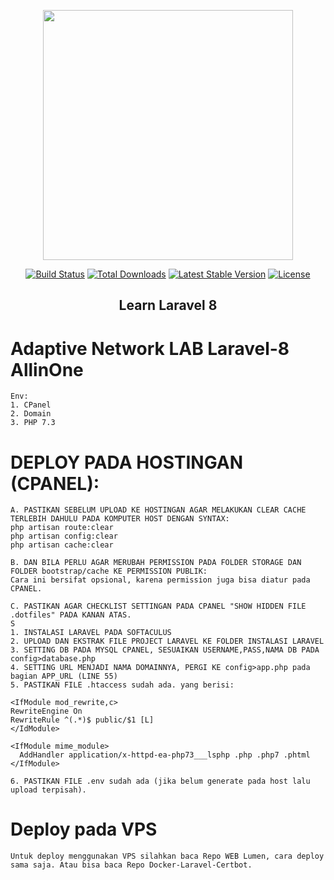 <p align="center"><a href="https://laravel.com" target="_blank"><img src="https://raw.githubusercontent.com/laravel/art/master/logo-lockup/5%20SVG/2%20CMYK/1%20Full%20Color/laravel-logolockup-cmyk-red.svg" width="400"></a></p>

<p align="center">
<a href="https://travis-ci.org/laravel/framework"><img src="https://travis-ci.org/laravel/framework.svg" alt="Build Status"></a>
<a href="https://packagist.org/packages/laravel/framework"><img src="https://img.shields.io/packagist/dt/laravel/framework" alt="Total Downloads"></a>
<a href="https://packagist.org/packages/laravel/framework"><img src="https://img.shields.io/packagist/v/laravel/framework" alt="Latest Stable Version"></a>
<a href="https://packagist.org/packages/laravel/framework"><img src="https://img.shields.io/packagist/l/laravel/framework" alt="License"></a>
</p>

## <p align="center"> Learn Laravel 8 </p>
# Adaptive Network LAB Laravel-8 AllinOne
```
Env:
1. CPanel
2. Domain
3. PHP 7.3
```
# DEPLOY PADA HOSTINGAN (CPANEL):
```
A. PASTIKAN SEBELUM UPLOAD KE HOSTINGAN AGAR MELAKUKAN CLEAR CACHE TERLEBIH DAHULU PADA KOMPUTER HOST DENGAN SYNTAX:
php artisan route:clear
php artisan config:clear
php artisan cache:clear

B. DAN BILA PERLU AGAR MERUBAH PERMISSION PADA FOLDER STORAGE DAN FOLDER bootstrap/cache KE PERMISSION PUBLIK:
Cara ini bersifat opsional, karena permission juga bisa diatur pada CPANEL.

C. PASTIKAN AGAR CHECKLIST SETTINGAN PADA CPANEL "SHOW HIDDEN FILE .dotfiles" PADA KANAN ATAS.
S
1. INSTALASI LARAVEL PADA SOFTACULUS
2. UPLOAD DAN EKSTRAK FILE PROJECT LARAVEL KE FOLDER INSTALASI LARAVEL
3. SETTING DB PADA MYSQL CPANEL, SESUAIKAN USERNAME,PASS,NAMA DB PADA config>database.php
4. SETTING URL MENJADI NAMA DOMAINNYA, PERGI KE config>app.php pada bagian APP_URL (LINE 55)
5. PASTIKAN FILE .htaccess sudah ada. yang berisi:

<IfModule mod_rewrite,c>
RewriteEngine On 
RewriteRule ^(.*)$ public/$1 [L] 
</IdModule>

<IfModule mime_module>
  AddHandler application/x-httpd-ea-php73___lsphp .php .php7 .phtml
</IfModule>

6. PASTIKAN FILE .env sudah ada (jika belum generate pada host lalu upload terpisah).
```

# Deploy pada VPS
```
Untuk deploy menggunakan VPS silahkan baca Repo WEB Lumen, cara deploy sama saja. Atau bisa baca Repo Docker-Laravel-Certbot.
```

